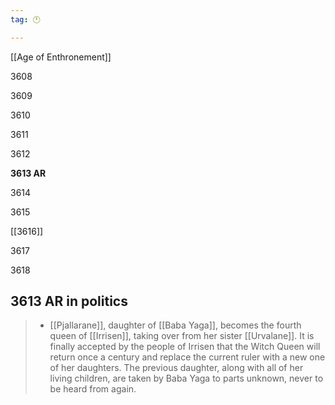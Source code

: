 ```yaml
---
tag: 🕛

---
```

[[Age of Enthronement]]


3608

3609

3610

3611

3612

**3613 AR**

3614

3615

[[3616]]

3617

3618



## 3613 AR in politics

>  - [[Pjallarane]], daughter of [[Baba Yaga]], becomes the fourth queen of [[Irrisen]], taking over from her sister [[Urvalane]]. It is finally accepted by the people of Irrisen that the Witch Queen will return once a century and replace the current ruler with a new one of her daughters. The previous daughter, along with all of her living children, are taken by Baba Yaga to parts unknown, never to be heard from again.






